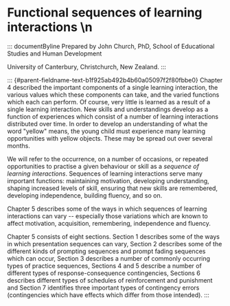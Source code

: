 # Functional sequences of learning interactions \n

::: documentByline
Prepared by John Church, PhD, School of Educational Studies and Human
Development

University of Canterbury, Christchurch, New Zealand.
:::

::: {#parent-fieldname-text-b1f925ab492b4b60a05097f2f80fbbe0}
Chapter 4 described the important components of a single learning
interaction, the various values which these components can take, and the
varied functions which each can perform. Of course, very little is
learned as a result of a single learning interaction. New skills and
understandings develop as a function of experiences which consist of a
number of learning interactions distributed over time. In order to
develop an understanding of what the word "yellow" means, the young
child must experience many learning opportunities with yellow objects.
These may be spread out over several months.

We will refer to the occurrence, on a number of occasions, or repeated
opportunities to practise a given behaviour or skill as a *sequence of
learning interactions*. Sequences of learning interactions serve many
important functions: maintaining motivation, developing understanding,
shaping increased levels of skill, ensuring that new skills are
remembered, developing independence, building fluency, and so on.

Chapter 5 describes some of the ways in which sequences of learning
interactions can vary -- especially those variations which are known to
affect motivation, acquisition, remembering, independence and fluency.

Chapter 5 consists of eight sections. Section 1 describes some of the
ways in which presentation sequences can vary, Section 2 describes some
of the different kinds of prompting sequences and prompt fading
sequences which can occur, Section 3 describes a number of commonly
occurring types of practice sequences, Sections 4 and 5 describe a
number of different types of response-consequence contingencies,
Sections 6 describes different types of schedules of reinforcement and
punishment and Section 7 identifies three important types of contingency
errors (contingencies which have effects which differ from those
intended).
:::
